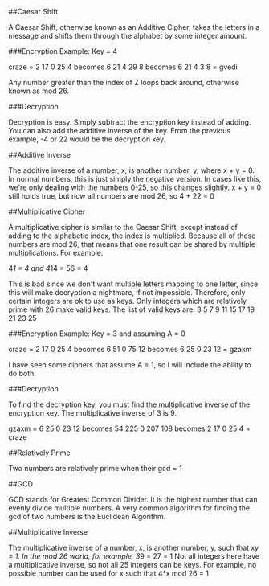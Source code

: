 
##Caesar Shift

A Caesar Shift, otherwise known as an Additive Cipher, takes the letters in a message and shifts them through the alphabet by some integer amount.

###Encryption Example: Key = 4

craze = 2 17 0 25 4 becomes 6 21 4 29 8 becomes 6 21 4 3 8 = gvedi

Any number greater than the index of Z loops back around, otherwise known as mod 26.

###Decryption

Decryption is easy.  Simply subtract the encryption key instead of adding. You can also add the additive inverse of the key.
From the previous example, -4 or 22 would be the decryption key.

##Additive Inverse

The additive inverse of a number, x, is another number, y, where x + y = 0.  In normal numbers, this is just simply the negative version.  In cases like this, we're only dealing with the numbers 0-25, so this changes slightly.
x + y = 0 still holds true, but now all numbers are mod 26, so 4 + 22 = 0

##Multiplicative Cipher

A multiplicative cipher is similar to the Caesar Shift, except instead of adding to the alphabetic index, the index is multiplied.
Because all of these numbers are mod 26, that means that one result can be shared by multiple multiplications.  For example:

4*1 = 4 and 4*14 = 56 = 4

This is bad since we don't want multiple letters mapping to one letter, since this will make decryption a nightmare, if not impossible.
Therefore, only certain integers are ok to use as keys.  Only integers which are relatively prime with 26 make valid keys.  The list of valid keys are: 3 5 7 9 11 15 17 19 21 23 25

###Encryption Example: Key = 3 and assuming A = 0

craze = 2 17 0 25 4 becomes 6 51 0 75 12 becomes 6 25 0 23 12 = gzaxm

I have seen some ciphers that assume A = 1, so I will include the ability to do both.

###Decryption

To find the decryption key, you must find the multiplicative inverse of the encryption key. The multiplicative inverse of 3 is 9.

gzaxm = 6 25 0 23 12 becomes 54 225 0 207 108 becomes 2 17 0 25 4 = craze

##Relatively Prime

Two numbers are relatively prime when their gcd = 1

##GCD

GCD stands for Greatest Common Divider.  It is the highest number that can evenly divide multiple numbers.  A very common algorithm for finding the gcd of two numbers is the Euclidean Algorithm.

##Multiplicative Inverse

The multiplicative inverse of a number, x, is another number, y, such that x*y = 1.  In the mod 26 world, for example, 3*9 = 27 = 1
Not all integers here have a multiplicative inverse, so not all 25 integers can be keys. For example, no possible number can be used for x such that 4*x mod 26 = 1
